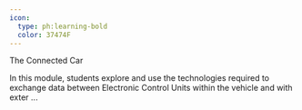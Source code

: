 ```yaml
---
icon:
  type: ph:learning-bold
  color: 37474F
---
```

The Connected Car

In this module, students explore and use the technologies required to exchange data between Electronic Control Units within the vehicle and with exter ... 
